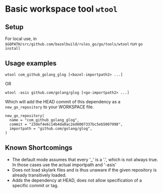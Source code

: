 # Basic workspace tool `wtool`

## Setup

For local use, in `$GOPATH/src/github.com/bazelbuild/rules_go/go/tools/wtool`
run `go install`

## Usage examples

    wtool com_github_golang_glog [<bazel-importpath2> ...]
  
  OR
  
    wtool -asis github.com/golang/glog [<go-importpath2> ...]
  
Which will add the HEAD commit of this dependency as a `new_go_repository` to your
WORKSPACE file.

    new_go_repository(
      name = "com_github_golang_glog",
      commit = "23def4e6c14b4da8ac2ed8007337bc5eb5007998",
      importpath = "github.com/golang/glog",
    )

## Known Shortcomings

* The default mode assumes that every '_' is a '.', which is not always true.  
In those cases use the actual importpath and '-asis'
* Does not load skylark files and is thus unaware if the given repository is already
transitively loaded.
* Adds the dependency at HEAD, does not allow specification of a specific commit or tag.


